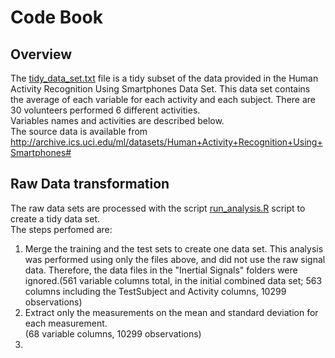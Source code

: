# Code Book

## Overview

The [tidy_data_set.txt](./tidy_data_set.txt) file is a tidy subset of the data provided in the Human Activity Recognition Using Smartphones Data Set. This data set contains the average of each variable for each activity and each subject. There are 30 volunteers performed 6 different activities.  
Variables names and activities are described below.  
The source data is available from http://archive.ics.uci.edu/ml/datasets/Human+Activity+Recognition+Using+Smartphones#

## Raw Data transformation
The raw data sets are processed with the script [run_analysis.R](./run_analysis.R) script to create a tidy data set.  
The steps perfomed are:  
1.  Merge the training and the test sets to create one data set. This analysis was performed using only the files above,     and did not use the raw signal data. Therefore, the data files in the "Inertial Signals" folders were ignored.(561        variable columns total, in the initial combined data set; 563 columns including the TestSubject and Activity columns, 10299 observations)  
2.  Extract only the measurements on the mean and standard deviation for each measurement.  
    (68 variable columns, 10299 observations)  
3.  

